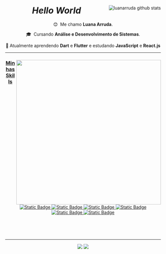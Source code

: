 <Header>
  
<div>
  
<a href="https://github.com/luanarruda">
<img align="right" src="https://github-readme-stats.vercel.app/api?username=luanarruda&show_icons=true&theme=omni&line_height=27" alt="luanarruda github stats"/>
</a>  

  <h1 align="center"> <i>Hello World</i> </h1>

  <div align="center">

   😊 &nbsp;Me chamo **Luana Arruda**.
  
  🎓 &nbsp;Cursando **Análise e Desenvolvimento de Sistemas**.

  🌱&nbsp;Atualmente aprendendo **Dart** e **Flutter** e estudando **JavaScript** e **React.js**


  </div>

  <hr>

  <a href="[https://github.com/luanarruda]">
  <img align="right" src="https://github-readme-stats.vercel.app/api/top-langs/?username=luanarruda&hide=html&layout=compact&theme=omni" min-width="468px" max-width="468px" width="468px" />
  
<h3 align="center">Minhas Skills</h3>

  <div align="center">
    
  ![Static Badge](https://img.shields.io/badge/HTML-191622?style=flat&logo=html5&logoColor=FF79C6)
  ![Static Badge](https://img.shields.io/badge/CSS-191622?style=flat&logo=CSS3&logoColor=FF79C6)
  ![Static Badge](https://img.shields.io/badge/TypeScript-191622?style=flat&logo=typescript&logoColor=FF79C6)
  ![Static Badge](https://img.shields.io/badge/JavaScript-191622?style=flat&logo=javascript&logoColor=FF79C6)
  ![Static Badge](https://img.shields.io/badge/Angular-191622?style=flat&logo=angular&logoColor=FF79C6)
  ![Static Badge](https://img.shields.io/badge/-191622?style=flat&logo=c&logoColor=FF79C6)

  </div>

<br>
<br>
<br>
<hr>

  <p align="center">
  <a href="mailto:luanamarrudaa@gmail.com?subject=Questions" alt="Gmail">
  <img src="https://img.shields.io/badge/-Gmail-FF0000?style=flat-square&labelColor=FF0000&logo=gmail&logoColor=white&link=LINK-DO-SEU-EMAIL" /></a>

  <a href="https://www.linkedin.com/in/luanarruda/" alt="Linkedin">
  <img src="https://img.shields.io/badge/-Linkedin-0e76a8?style=flat-square&logo=Linkedin&logoColor=white&link=LINK-DO-SEU-LINKEDIN" /></a>
  
    
</p>

</div>

</header
